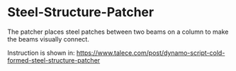 # Steel-Structure-Patcher
The patcher places steel patches between two beams on a column to make the beams visually connect.

Instruction is shown in: https://www.talece.com/post/dynamo-script-cold-formed-steel-structure-patcher
